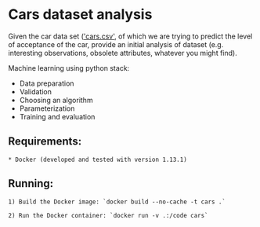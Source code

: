 # Cars dataset analysis

Given the car data set (['cars.csv']('cars.scv'), of which we are trying to predict the level of acceptance of the car, provide an initial analysis of dataset (e.g. interesting observations, obsolete attributes, whatever you might find).

Machine learning using python stack:
* Data preparation
* Validation
* Choosing an algorithm
* Parameterization
* Training and evaluation

## Requirements:
    * Docker (developed and tested with version 1.13.1)

## Running:
    1) Build the Docker image: `docker build --no-cache -t cars .`

    2) Run the Docker container: `docker run -v .:/code cars`
